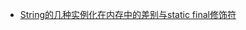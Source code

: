 



* [String的几种实例化在内存中的差别与static final修饰符](https://blog.csdn.net/qq_30552441/article/details/79776349)
